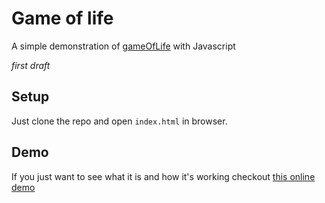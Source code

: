 # Game of life

A simple demonstration of [gameOfLife](https://en.wikipedia.org/wiki/Conway%27s_Game_of_Life) with Javascript

_first draft_

## Setup

Just clone the repo and open `index.html` in browser.

## Demo

If you just want to see what it is and how it's working checkout [this online demo](https://tidy-code.github.io/GOLjs.html)
